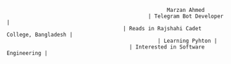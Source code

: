                                                        Marzan Ahmed 
                                                 | Telegram Bot Developer |
                                         | Reads in Rajshahi Cadet College, Bangladesh |
                                                    | Learning Pyhton |
                                           | Interested in Software Engineering |
